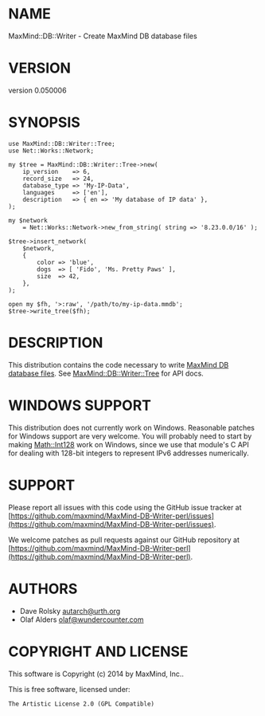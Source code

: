 # NAME

MaxMind::DB::Writer - Create MaxMind DB database files

# VERSION

version 0.050006

# SYNOPSIS

    use MaxMind::DB::Writer::Tree;
    use Net::Works::Network;

    my $tree = MaxMind::DB::Writer::Tree->new(
        ip_version    => 6,
        record_size   => 24,
        database_type => 'My-IP-Data',
        languages     => ['en'],
        description   => { en => 'My database of IP data' },
    );

    my $network
        = Net::Works::Network->new_from_string( string => '8.23.0.0/16' );

    $tree->insert_network(
        $network,
        {
            color => 'blue',
            dogs  => [ 'Fido', 'Ms. Pretty Paws' ],
            size  => 42,
        },
    );

    open my $fh, '>:raw', '/path/to/my-ip-data.mmdb';
    $tree->write_tree($fh);

# DESCRIPTION

This distribution contains the code necessary to write [MaxMind DB database
files](http://maxmind.github.io/MaxMind-DB/). See [MaxMind::DB::Writer::Tree](https://metacpan.org/pod/MaxMind::DB::Writer::Tree)
for API docs.

# WINDOWS SUPPORT

This distribution does not currently work on Windows. Reasonable patches for
Windows support are very welcome. You will probably need to start by making
[Math::Int128](https://metacpan.org/pod/Math::Int128) work on Windows, since we use that module's C API for dealing
with 128-bit integers to represent IPv6 addresses numerically.

# SUPPORT

Please report all issues with this code using the GitHub issue tracker at
[https://github.com/maxmind/MaxMind-DB-Writer-perl/issues](https://github.com/maxmind/MaxMind-DB-Writer-perl/issues).

We welcome patches as pull requests against our GitHub repository at
[https://github.com/maxmind/MaxMind-DB-Writer-perl](https://github.com/maxmind/MaxMind-DB-Writer-perl).

# AUTHORS

- Dave Rolsky <autarch@urth.org>
- Olaf Alders <olaf@wundercounter.com>

# COPYRIGHT AND LICENSE

This software is Copyright (c) 2014 by MaxMind, Inc..

This is free software, licensed under:

    The Artistic License 2.0 (GPL Compatible)
